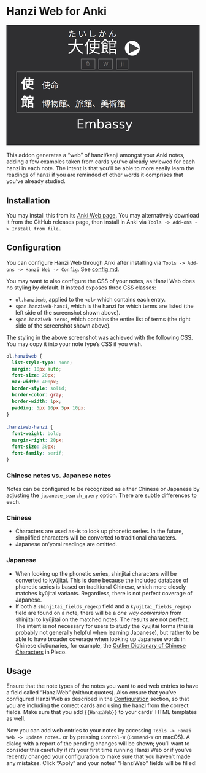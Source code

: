 # Hanzi Web for Anki
![Screenshot](screenshot.png)

This addon generates a “web” of hanzi/kanji amongst your Anki notes, adding a
few examples taken from cards you’ve already reviewed for each hanzi in each
note. The intent is that you’ll be able to more easily learn the readings of
hanzi if you are reminded of other words it comprises that you’ve already
studied.

## Installation
You may install this from its [Anki Web page](https://ankiweb.net/shared/info/125468335). You may alternatively download
it from the GitHub releases page, then install in Anki via `Tools -> Add-ons ->
Install from file…`

## Configuration
You can configure Hanzi Web through Anki after installing via `Tools -> Add-ons
-> Hanzi Web -> Config`. See [config.md](config.md).

You may want to also configure the CSS of your notes, as Hanzi Web does no
styling by default. It instead exposes three CSS classes:

- `ol.hanziewb`, applied to the `<ol>` which contains each entry.
- `span.hanziweb-hanzi`, which is the hanzi for which terms are listed (the left
  side of the screenshot shown above).
- `span.hanziweb-terms`, which contains the entire list of terms (the right side
  of the screenshot shown above).

The styling in the above screenshot was achieved with the following CSS. You may
copy it into your note type’s CSS if you wish.

``` css
ol.hanziweb {
  list-style-type: none;
  margin: 10px auto;
  font-size: 20px;
  max-width: 400px;
  border-style: solid;
  border-color: gray;
  border-width: 1px;
  padding: 5px 10px 5px 10px;
}

.hanziweb-hanzi {
  font-weight: bold;
  margin-right: 20px;
  font-size: 30px;
  font-family: serif;
}
```

### Chinese notes vs. Japanese notes

Notes can be configured to be recognized as either Chinese or Japanese by
adjusting the `japanese_search_query` option. There are subtle differences to
each.

### Chinese

- Characters are used as-is to look up phonetic series. In the future,
  simplified characters will be converted to traditional characters.
- Japanese on'yomi readings are omitted.

### Japanese

- When looking up the phonetic series, shinjitai characters will be converted to
  kyūjitai. This is done because the included database of phonetic series is
  based on traditional Chinese, which more closely matches kyūjitai variants.
  Regardless, there is not perfect coverage of Japanese.
- If both a `shinjitai_fields_regexp` field and a `kyujitai_fields_regexp` field
  are found on a note, there will be a *one way conversion* from shinjitai to
  kyūjitai on the matched notes. The results are not perfect. The intent is not
  necessary for users to study the kyūjitai forms (this is probably not
  generally helpful when learning Japanese), but rather to be able to have
  broader coverage when looking up Japanese words in Chinese dictionaries, for
  example, the [Outlier Dictionary of Chinese Characters](https://www.outlier-linguistics.com/products/outlier-dictionary-of-chinese-characters) in Pleco.


## Usage
Ensure that the note types of the notes you want to add web entries to have a
field called “HanziWeb” (without quotes). Also ensure that you’ve configured
Hanzi Web as described in the [Configuration](#configuration) section, so that
you are including the correct cards and using the hanzi from the correct fields.
Make sure that you add `{{HanziWeb}}` to your cards’ HTML templates as well.

Now you can add web entries to your notes by accessing `Tools -> Hanzi Web ->
Update notes…` or by pressing `Control-W` (`Command-W` on macOS). A dialog with
a report of the pending changes will be shown; you’ll want to consider this
carefully if it’s your first time running Hanzi Web or if you’ve recently
changed your configuration to make sure that you haven’t made any mistakes.
Click “Apply” and your notes’ “HanziWeb” fields will be filled!
